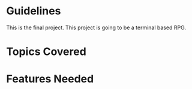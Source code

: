 # Guidelines
This is the final project. This project is going to be a terminal based RPG.

# Topics Covered

# Features Needed
